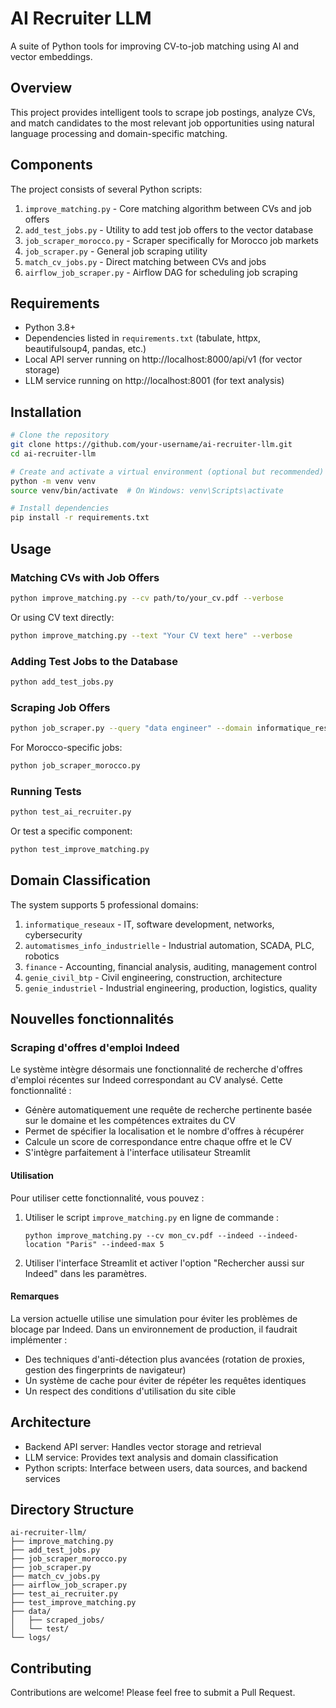 # AI Recruiter LLM

A suite of Python tools for improving CV-to-job matching using AI and vector embeddings.

## Overview

This project provides intelligent tools to scrape job postings, analyze CVs, and match candidates to the most relevant job opportunities using natural language processing and domain-specific matching.

## Components

The project consists of several Python scripts:

1. `improve_matching.py` - Core matching algorithm between CVs and job offers
2. `add_test_jobs.py` - Utility to add test job offers to the vector database
3. `job_scraper_morocco.py` - Scraper specifically for Morocco job markets
4. `job_scraper.py` - General job scraping utility
5. `match_cv_jobs.py` - Direct matching between CVs and jobs
6. `airflow_job_scraper.py` - Airflow DAG for scheduling job scraping

## Requirements

- Python 3.8+
- Dependencies listed in `requirements.txt` (tabulate, httpx, beautifulsoup4, pandas, etc.)
- Local API server running on http://localhost:8000/api/v1 (for vector storage)
- LLM service running on http://localhost:8001 (for text analysis)

## Installation

```bash
# Clone the repository
git clone https://github.com/your-username/ai-recruiter-llm.git
cd ai-recruiter-llm

# Create and activate a virtual environment (optional but recommended)
python -m venv venv
source venv/bin/activate  # On Windows: venv\Scripts\activate

# Install dependencies
pip install -r requirements.txt
```

## Usage

### Matching CVs with Job Offers

```bash
python improve_matching.py --cv path/to/your_cv.pdf --verbose
```

Or using CV text directly:

```bash
python improve_matching.py --text "Your CV text here" --verbose
```

### Adding Test Jobs to the Database

```bash
python add_test_jobs.py
```

### Scraping Job Offers

```bash
python job_scraper.py --query "data engineer" --domain informatique_reseaux --add-to-db
```

For Morocco-specific jobs:

```bash
python job_scraper_morocco.py
```

### Running Tests

```bash
python test_ai_recruiter.py
```

Or test a specific component:

```bash
python test_improve_matching.py
```

## Domain Classification

The system supports 5 professional domains:

1. `informatique_reseaux` - IT, software development, networks, cybersecurity
2. `automatismes_info_industrielle` - Industrial automation, SCADA, PLC, robotics
3. `finance` - Accounting, financial analysis, auditing, management control
4. `genie_civil_btp` - Civil engineering, construction, architecture
5. `genie_industriel` - Industrial engineering, production, logistics, quality

## Nouvelles fonctionnalités

### Scraping d'offres d'emploi Indeed

Le système intègre désormais une fonctionnalité de recherche d'offres d'emploi récentes sur Indeed correspondant au CV analysé. Cette fonctionnalité :

- Génère automatiquement une requête de recherche pertinente basée sur le domaine et les compétences extraites du CV
- Permet de spécifier la localisation et le nombre d'offres à récupérer
- Calcule un score de correspondance entre chaque offre et le CV
- S'intègre parfaitement à l'interface utilisateur Streamlit

#### Utilisation

Pour utiliser cette fonctionnalité, vous pouvez :

1. Utiliser le script `improve_matching.py` en ligne de commande :
   ```
   python improve_matching.py --cv mon_cv.pdf --indeed --indeed-location "Paris" --indeed-max 5
   ```

2. Utiliser l'interface Streamlit et activer l'option "Rechercher aussi sur Indeed" dans les paramètres.

#### Remarques

La version actuelle utilise une simulation pour éviter les problèmes de blocage par Indeed. Dans un environnement de production, il faudrait implémenter :

- Des techniques d'anti-détection plus avancées (rotation de proxies, gestion des fingerprints de navigateur)
- Un système de cache pour éviter de répéter les requêtes identiques
- Un respect des conditions d'utilisation du site cible

## Architecture

- Backend API server: Handles vector storage and retrieval
- LLM service: Provides text analysis and domain classification
- Python scripts: Interface between users, data sources, and backend services

## Directory Structure

```
ai-recruiter-llm/
├── improve_matching.py
├── add_test_jobs.py
├── job_scraper_morocco.py
├── job_scraper.py
├── match_cv_jobs.py
├── airflow_job_scraper.py
├── test_ai_recruiter.py
├── test_improve_matching.py
├── data/
│   ├── scraped_jobs/
│   └── test/
└── logs/
```



## Contributing

Contributions are welcome! Please feel free to submit a Pull Request.
